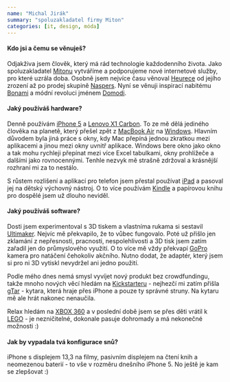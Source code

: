 ```yaml
---
name: "Michal Jirák"
summary: "spoluzakladatel firmy Miton"
categories: [it, design, móda]
---
```


#### Kdo jsi a čemu se věnuješ?
Odjakživa jsem člověk, který má rád technologie každodenního života. Jako spoluzakladatel [Mitonu](http://http://www.miton.cz/) vytváříme a podporujeme nové internetové služby, pro které uzrála doba. Osobně jsem nejvíce času věnoval [Heurece](http://www.heureka.cz/) od jejího zrození až po prodej skupině [Naspers](http://www.naspers.com/). Nyní se věnuji inspirací nabitému [Bonami](https://www.bonami.cz/) a módní revoluci jménem [Domodi](http://www.domodi.cz/).

#### Jaký používáš hardware?
Denně používám [iPhone 5](https://www.apple.com/cz/iphone/) a [Lenovo X1 Carbon](http://shop.lenovo.com/cz/cs/laptops/thinkpad/x-series/x1-carbon/). To ze mě dělá jediného člověka na planetě, který přešel zpět z [MacBook Air](https://www.apple.com/cz/macbook-air/) na [Windows](http://windows.microsoft.com/cs-cz/windows/home). Hlavním důvodem byla jiná práce s okny, kdy Mac přepíná jednou zkratkou mezi aplikacemi a jinou mezi okny uvnitř aplikace. Windows bere okno jako okno a tak mohu rychleji přepínat mezi více Excel tabulkami, okny prohlížeče a dalšími jako rovnocennými. Tenhle nezvyk mě strašně zdržoval a krásnější rozhraní mi za to nestálo.

S růstem rozlišení a aplikací pro telefon jsem přestal používat [iPad](http://www.apple.com/cz/ipad/) a pasoval jej na dětský výchovný nástroj. O to více používám [Kindle](https://kindle.amazon.com/) a papírovou knihu pro dospělé jsem už dlouho neviděl. 

#### Jaký používáš software?
Dosti jsem experimentoval s 3D tiskem a vlastníma rukama si sestavil [Ultimaker](https://www.ultimaker.com/). Nejvíc mě překvapilo, že to vůbec fungovalo. Poté už přišlo jen zklamání z nepřesnosti, pracnosti, nespolehlivosti a 3D tisk jsem zatím zařadil jen do průmyslového využití. O to více mě vždy překvapí [GoPro](http://gopro.com/) kamera pro natáčení čehokoliv akčního. Nutno dodat, že adaptér, který jsem si pro ni 3D vytiskl nevydržel ani jedno použití.

Podle mého dnes nemá smysl vyvíjet nový produkt bez crowdfundingu, takže mnoho nových věcí hledám na [Kickstarteru](https://www.kickstarter.com/) - nejhezčí mi zatím přišla [gTar](https://www.kickstarter.com/projects/incident/gtar-the-first-guitar-that-anybody-can-play) - kytara, která hraje přes iPhone a pouze ty správné struny. Na kytaru mě ale hrát nakonec nenaučila.

Relax hledám na [XBOX 360](http://www.xbox.com/cs-CZ/xbox-360/why-xbox-360?xr=shellnav) a v poslední době jsem se přes děti vrátil k [LEGO](http://www.lego.com/cs-cz/default.aspx) - je nezničitelné, dokonale pasuje dohromady a má nekonečné možnosti :)

#### Jak by vypadala tvá konfigurace snů?
iPhone s displejem 13,3 na filmy, pasivním displejem na čtení knih a neomezenou baterií - to vše v rozměru dnešního iPhone 5. No ještě je kam se zlepšovat :)

